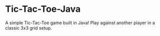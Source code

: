 # Tic-Tac-Toe-Java
A simple Tic-Tac-Toe game built in Java! Play against another player in a classic 3x3 grid setup.
